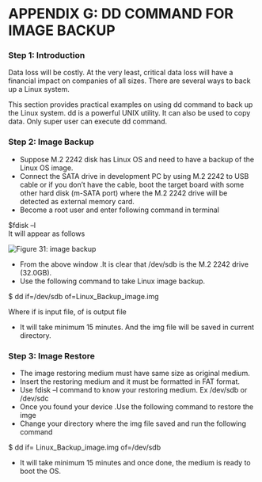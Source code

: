 # APPENDIX G: DD COMMAND FOR IMAGE BACKUP

### **Step 1: Introduction**

&#x20;Data loss will be costly. At the very least, critical data loss will have a financial impact on companies of all sizes. There are several ways to back up a Linux system.

This section provides practical examples on using dd command to back up the Linux system. dd is a powerful UNIX utility. It can also be used to copy data. Only super user can execute dd command.

### **Step 2: Image Backup**

* Suppose M.2 2242 disk has Linux OS and need to have a backup of the Linux OS image.
* Connect the SATA drive in development PC by using M.2 2242 to USB cable or if you don’t have the cable, boot the target board with some other hard disk (m-SATA port) where the M.2 2242 drive will be detected as external memory card.
* Become a root user and enter following command in terminal

&#x20;     $fdisk –l       \
&#x20;It will appear as follows

![Figure 31:  image backup](broken-reference)

* From the above window .It is clear that /dev/sdb is the M.2 2242 drive (32.0GB).
* Use the following command to take Linux image backup.

&#x20;      $ dd if=/dev/sdb of=Linux\_Backup\_image.img

Where if is input file, of is output file

* It will take minimum 15 minutes. And the img file will be saved in current directory.

### **Step 3: Image Restore**

* The image restoring medium must have same size as original medium.
* Insert the restoring medium and it must be formatted in FAT format.
* Use fdisk –l command to know your restoring medium. Ex /dev/sdb or /dev/sdc
* Once you found your device .Use the following command to restore the imge
* Change your directory where the img file saved and run the following command

&#x20;      $ dd if= Linux\_Backup\_image.img of=/dev/sdb

* It will take minimum 15 minutes and once done, the medium is ready to boot the OS.
